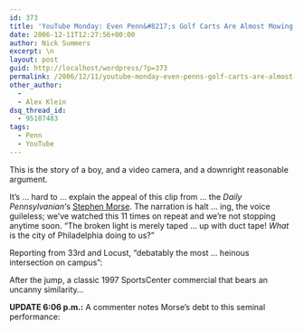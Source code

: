 ```yaml
---
id: 373
title: 'YouTube Monday: Even Penn&#8217;s Golf Carts Are Almost Mowing Down Students! (UPDATED)'
date: 2006-12-11T12:27:56+00:00
author: Nick Summers
excerpt: \n
layout: post
guid: http://localhost/wordpress/?p=373
permalink: /2006/12/11/youtube-monday-even-penns-golf-carts-are-almost-mowing-down-students-updated/
other_author:
  - 
  - Alex Klein
dsq_thread_id:
  - 95107483
tags:
  - Penn
  - YouTube
---
```

This is the story of a boy, and a video camera, and a downright reasonable argument.

It&#8217;s &#8230; hard to &#8230; explain the appeal of this clip from &#8230; the _Daily Pennsylvanian_&#8216;s [Stephen Morse](http://lamp.dailypennsylvanian.com/blogs/index.php?page=post&section=2&id=596). The narration is halt &#8230; ing, the voice guileless; we&#8217;ve watched this 11 times on repeat and we&#8217;re not stopping anytime soon. &#8220;The broken light is merely taped &#8230; up with duct tape! _What_ is the city of Philadelphia doing to us?&#8221;

Reporting from 33rd and Locust, &#8220;debatably the most &#8230; heinous intersection on campus&#8221;:

After the jump, a classic 1997 SportsCenter commercial that bears an uncanny similarity&#8230;

<!--more-->

**UPDATE 6:06 p.m.:** A commenter notes Morse&#8217;s debt to this seminal performance: